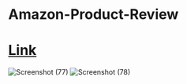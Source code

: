 # Amazon-Product-Review
# [Link ](https://colab.research.google.com/drive/1z-qUkEcmu3a4FR3qfKmVD9qgUN5Qpx00#scrollTo=H9kqSGKxSGS1)
![Screenshot (77)](https://user-images.githubusercontent.com/56595632/154058673-28cd312b-d000-4207-af2e-d186799ffc22.png)
![Screenshot (78)](https://user-images.githubusercontent.com/56595632/154058759-6c1ee8b3-4dc4-4e8c-9d0a-07f8801eb821.png)
